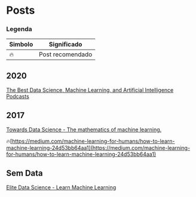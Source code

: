 # Posts

### Legenda

| Simbolo | Significado|
|---------|------------|
| 🔥      | Post  recomendado |

## 2020

[The Best Data Science, Machine Learning, and Artificial Intelligence Podcasts](https://medium.com/better-programming/the-best-data-science-machine-learning-and-artificial-intelligence-podcasts-ae4b4e3f8ea9)

## 2017

[Towards Data Science - The mathematics of machine learning.](https://towardsdatascience.com/the-mathematics-of-machine-learning-894f046c568)

🔥[https://medium.com/machine-learning-for-humans/how-to-learn-machine-learning-24d53bb64aa1](https://medium.com/machine-learning-for-humans/how-to-learn-machine-learning-24d53bb64aa1)

## Sem Data

[Elite Data Science - Learn Machine Learning](https://elitedatascience.com/learn-machine-learning)
